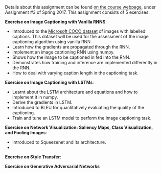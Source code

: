 Details about this assignment can be found [on the course webpage](http://cs231n.github.io/), under Assignment #3 of Spring 2017.
This assignment consists of 5 exercises.

**Exercise on Image Captioning with Vanilla RNNS**:
* Introduced to the [Microsoft COCO dataset](http://cocodataset.org/#home) of images with labelled captions. This dataset will be used for the assessment of the image captioning algorithm using vanilla RNN
* Learn how the gradients are propagated through the RNN.
* Implement an image captioning RNN using numpy.
* Shows how the image to be captioned in fed into the RNN.
* Demonstrates how training and inference are implemented differently in the RNN.
* How to deal with varying caption length in the captioning task.

**Exercise on Image Captioning with LSTMs**:
* Learnt about the LSTM architecture and equations and how to implement it in numpy.
* Derive the gradients in LSTM.
* Introduced to BLEU for quantitatively evaluating the quality of the captioning.
* Train and tune an LSTM model to perform the image captioning task.

**Exercise on Network Visualization: Saliency Maps, Class Visualization, and Fooling Images**:
* Introduced to Squeezenet and its architecture.
* 

**Exercise on Style Transfer**:

**Exercise on Generative Adversarial Networks**

